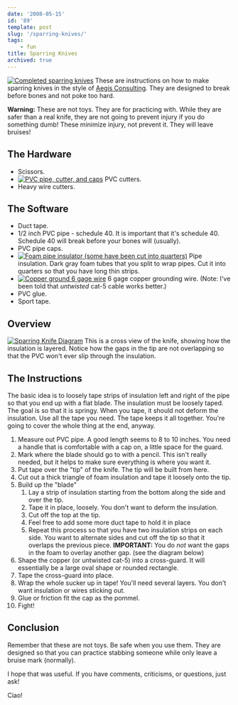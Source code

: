 ```yaml
---
date: '2008-05-15'
id: '89'
template: post
slug: '/sparring-knives/'
tags:
    - fun
title: Sparring Knives
archived: true
---
```


[![Completed sparring knives](https://farm4.static.flickr.com/3255/2454731346_c6cd27c8fc_m.jpg%20%22Completed%20sparring%20knives%22)](https://www.flickr.com/photos/docwhat/2454731346/)
These are instructions on how to make sparring knives in the style of
[Aegis Consulting](http://www.aegisconsulting.org). They are designed to break
before bones and not poke too hard.

**Warning:** These are not toys. They are for practicing with. While they are
safer than a real knife, they are not going to prevent injury if you do
something dumb! These minimize injury, not prevent it. They will leave
bruises!

## The Hardware

-   Scissors.
-   [![PVC pipe, cutter, and caps](https://farm3.static.flickr.com/2388/2453905961_32201c2640_t.jpg)](https://www.flickr.com/photos/docwhat/2453905961/)
    PVC cutters.
-   Heavy wire cutters.

## The Software

-   Duct tape.
-   1/2 inch PVC pipe - schedule 40. It is important that it's schedule 40.
    Schedule 40 will break before your bones will (usually).
-   PVC pipe caps.
-   [![Foam pipe insulator (some have been cut into quarters)](https://farm3.static.flickr.com/2339/2453906017_96bbf4b801_t.jpg)](https://www.flickr.com/photos/docwhat/2453906017/)
    Pipe insulation. Dark gray foam tubes that you split to wrap pipes. Cut it
    into quarters so that you have long thin strips.
-   [![Copper ground 6 gage wire](https://farm4.static.flickr.com/3283/2454731680_7161730f5b_t.jpg)](https://www.flickr.com/photos/docwhat/2454731680/)
    6 gage copper grounding wire. (Note: I've been told that _untwisted_ cat-5
    cable works better.)
-   PVC glue.
-   Sport tape.

## Overview

[![Sparring Knife Diagram](https://farm4.static.flickr.com/3116/2460811954_c281358d19.jpg)](https://www.flickr.com/photos/docwhat/2460811954/)
This is a cross view of the knife, showing how the insulation is layered.
Notice how the gaps in the tip are not overlapping so that the PVC won't ever
slip through the insulation.

## The Instructions

The basic idea is to loosely tape strips of insulation left and right of the
pipe so that you end up with a flat blade. The insulation must be loosely
taped. The goal is so that it is springy. When you tape, it should not deform
the insulation. Use all the tape you need. The tape keeps it all together.
You're going to cover the whole thing at the end, anyway.

1.  Measure out PVC pipe. A good length seems to 8 to 10 inches. You need a
    handle that is comfortable with a cap on, a little space for the guard.
2.  Mark where the blade should go to with a pencil. This isn't really needed,
    but it helps to make sure everything is where you want it.
3.  Put tape over the "tip" of the knife. The tip will be built from here.
4.  Cut out a thick triangle of foam insulation and tape it loosely onto the
    tip.
5.  Build up the "blade"
    1.  Lay a strip of insulation starting from the bottom along the side and
        over the tip.
    2.  Tape it in place, loosely. You don't want to deform the insulation.
    3.  Cut off the top at the tip.
    4.  Feel free to add some more duct tape to hold it in place
    5.  Repeat this process so that you have two insulation strips on each
        side. You want to alternate sides and cut off the tip so that it
        overlaps the previous piece. **IMPORTANT:** You do _not_ want the gaps
        in the foam to overlay another gap. (see the diagram below)
6.  Shape the copper (or untwisted cat-5) into a cross-guard. It will
    essentially be a large oval shape or rounded rectangle.
7.  Tape the cross-guard into place.
8.  Wrap the whole sucker up in tape! You'll need several layers. You don't
    want insulation or wires sticking out.
9.  Glue or friction fit the cap as the pommel.
10. Fight!

## Conclusion

Remember that these are not toys. Be safe when you use them. They are designed
so that you can practice stabbing someone while only leave a bruise mark
(normally).

I hope that was useful. If you have comments, criticisms, or questions, just
ask!

Ciao!
